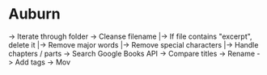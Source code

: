 # Auburn

-> Iterate through folder
-> Cleanse filename
  |-> If file contains "excerpt", delete it
  |-> Remove major words
  |-> Remove special characters
  |-> Handle chapters / parts
-> Search Google Books API
-> Compare titles
-> Rename
-> Add tags
-> Mov